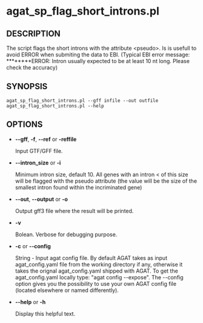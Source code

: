 # agat_sp_flag_short_introns.pl

## DESCRIPTION

The script flags the short introns with the attribute &lt;pseudo>.
Is is usefull to avoid ERROR when submiting the data to EBI.
(Typical EBI error message: ********ERROR: Intron usually expected to be at least 10 nt long. Please check the accuracy)

## SYNOPSIS

```
agat_sp_flag_short_introns.pl --gff infile --out outfile
agat_sp_flag_short_introns.pl --help
```

## OPTIONS

- **--gff**, **-f**, **--ref** or **-reffile**

    Input GTF/GFF file.

- **--intron_size** or **-i**

    Minimum intron size, default 10. All genes with an intron < of this size will be
    flagged with the pseudo attribute (the value will be the size of the smallest
    intron found within the incriminated gene)

- **--out**, **--output** or **-o**

    Output gff3 file where the result will be printed.

- **-v**

    Bolean. Verbose for debugging purpose.

- **-c** or **--config**

    String - Input agat config file. By default AGAT takes as input agat_config.yaml file from the working directory if any,
    otherwise it takes the orignal agat_config.yaml shipped with AGAT. To get the agat_config.yaml locally type: "agat config --expose".
    The --config option gives you the possibility to use your own AGAT config file (located elsewhere or named differently).

- **--help** or **-h**

    Display this helpful text.

